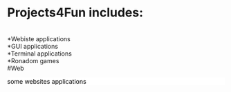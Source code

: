 # Projects4Fun includes:
<br>
  *Webiste applications
  <br>
  *GUI applications
  <br>
  *Terminal applications
  <br>
  *Ronadom games
<br>
#Web
<div style="background-color: white;"> 
  <p style="color: black"> some websites applications </p>
 </div>
